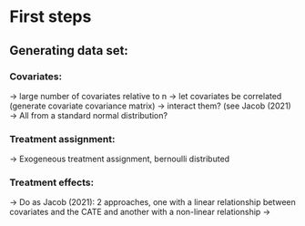 # First steps
## Generating data set:
  ### Covariates:
  -> large number of covariates relative to n
  -> let covariates be correlated (generate covariate covariance matrix)
  -> interact them? (see Jacob (2021)
  -> All from a standard normal distribution?
  
  ### Treatment assignment:
  -> Exogeneous treatment assignment, bernoulli distributed 
  
  ### Treatment effects:
  -> Do as Jacob (2021): 2 approaches, one with a linear relationship between covariates and the CATE and another with a non-linear relationship
  -> 
  
